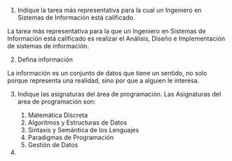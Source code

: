 1. Indique la tarea más representativa para la cual un Ingeniero en Sistemas de Información está calificado.

La tarea más representativa para la que un Ingeniero en Sistemas de Información está calificado es realizar el Análisis, Diseño e Implementación de sistemas de información. 

2. Defina información

La información es un conjunto de datos que tiene un sentido, no solo porque representa  una realidad, sino por que a alguien le interesa. 

3. Indique las asignaturas del área de programación.
 Las Asignaturas del area de programación son:
    1. Matemática Discreta
    2. Algoritmos y Estructuras de Datos
    3. Sintaxis y Semántica de los Lenguajes 
    4. Paradigmas de Programación 
    5. Gestión de Datos

4. 